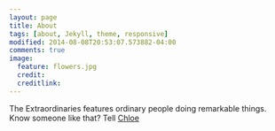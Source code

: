 ```yaml
---
layout: page
title: About
tags: [about, Jekyll, theme, responsive]
modified: 2014-08-08T20:53:07.573882-04:00
comments: true
image:
  feature: flowers.jpg
  credit:
  creditlink:
---
```


The Extraordinaries features ordinary people doing remarkable things.
Know someone like that? Tell [Chloe](https://twitter.com/ThisIsChloeD)